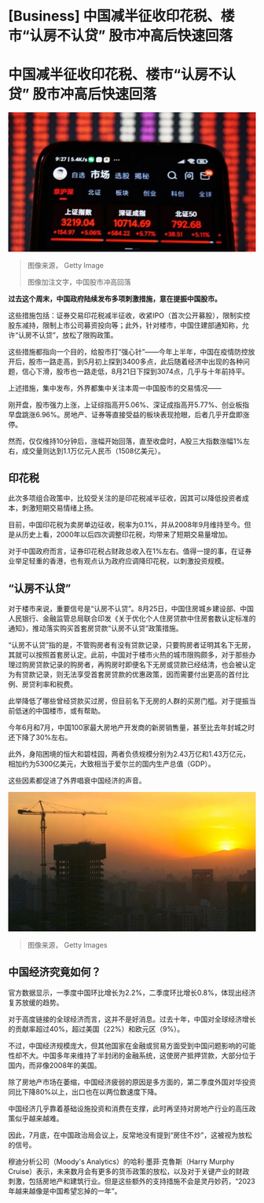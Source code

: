 # [Business] 中国减半征收印花税、楼市“认房不认贷” 股市冲高后快速回落

#  中国减半征收印花税、楼市“认房不认贷” 股市冲高后快速回落


![中国股市冲高回落](_130919375_whatsubject.jpg)

> 图像来源，  Getty Image
>
> 图像加注文字，中国股市冲高回落

**过去这个周末，中国政府陆续发布多项刺激措施，意在提振中国股市。**

这些措施包括：证券交易印花税减半征收，收紧IPO（首次公开募股），限制实控股东减持，限制上市公司募资投向等；此外，针对楼市，中国住建部通知称，允许“认房不认贷”，放松了限购政策。

这些措施都指向一个目的，给股市打“强心针”——今年上半年，中国在疫情防控放开后，股市一路走高，到5月初上探到3400多点，此后随着经济中出现的各种问题，信心下滑，股市也一路走低，8月21日下探到3074点，几乎与十年前持平。

上述措施，集中发布，外界都集中关注本周一中国股市的交易情况——

刚开盘，股市强力上涨，上证综指高开5.06%、深证成指高开5.77%、创业板指早盘跳涨6.96%。房地产、证券等直接受益的板块表现抢眼，后者几乎开盘即涨停。

然而，仅仅维持10分钟后，涨幅开始回落，直至收盘时，A股三大指数涨幅1%左右，成交量则达到1.1万亿元人民币（1508亿美元）。

##  印花税

此次多项组合政策中，比较受关注的是印花税减半征收，因其可以降低投资者成本，刺激短期交易情绪上扬。

目前，中国印花税为卖房单边征收，税率为0.1%，并从2008年9月维持至今。但是从历史上看，2000年以后四次调整印花税，均带来了短期交易量增加。

对于中国政府而言，证券印花税占财政总收入在1%左右。值得一提的事，在证券业举足轻重的香港，也有观点认为政府应调降印花税，以刺激投资规模。

##  “认房不认贷”

对于楼市来说，重要信号是“认房不认贷”。8月25日，中国住房城乡建设部、中国人民银行、金融监管总局联合印发《关于优化个人住房贷款中住房套数认定标准的通知》，推动落实购买首套房贷款“认房不认贷”政策措施。

“认房不认贷”指的是，不管购房者有没有贷款记录，只要购房者证明其名下无房，其就可以按照首套房认定。此前，中国对于楼市火热的城市限购颇多，对于那些办理过购房贷款记录的购房者，再购房时即便名下无房或贷款已经结清，也会被认定为有贷款记录，则无法享受首套房贷款的优惠政策，因而需要付出更高的首付比例、房贷利率和税费。

此举降低了哪些曾经贷款买过房，但目前名下无房的人群的买房门槛。对于提振当前低迷的中国楼市，或有帮助。

今年6月和7月，中国100家最大房地产开发商的新房销售量，甚至比去年封城之时还下降了30%左右。

此外，身陷困境的恒大和碧桂园，两者负债规模分别为2.43万亿和1.43万亿元，相加约为5300亿美元，大致相当于爱尔兰的国内生产总值（GDP）。

这些因素都促进了外界唱衰中国经济的声音。

![1998年房改释放了中国房地产市场化的洪荒之力（中国建筑工地）](_108110195_gettyimages-976051770.jpg)

> 图像来源，  Getty Images

##  中国经济究竟如何？

官方数据显示，一季度中国环比增长为2.2%，二季度环比增长0.8%，体现出经济复苏放缓的趋势。

对于高度链接的全球经济而言，这并不是好消息。过去十年，中国对全球经济增长的贡献率超过40%，超过美国（22%）和欧元区（9%）。

不过，中国经济规模庞大，但其他国家在金融或贸易方面受到中国问题影响的可能性却不大。中国多年来维持了半封闭的金融系统，这使房产抵押贷款，大部分位于国内，而非像2008年的美国。

除了房地产市场在萎缩，中国经济疲弱的原因是多方面的，第二季度外国对华投资同比下降80%以上，出口也在以两位数速度下降。

中国经济几乎靠着基础设施投资和消费在支撑，此时再坚持对房地产行业的高压政策似乎越来越难。

因此，7月底，在中国政治局会议上，反常地没有提到“房住不炒”，这被视为放松的信号。

穆迪分析公司（Moody's Analytics）的哈利·墨菲·克魯斯（Harry Murphy Cruise）表示，未来数月会有更多的货币政策的放松，以及对于关键产业的财政刺激，包括房地产和建筑行业。但是这些额外的支持措施不会是灵丹妙药，“2023年越来越像是中国希望忘掉的一年”。


